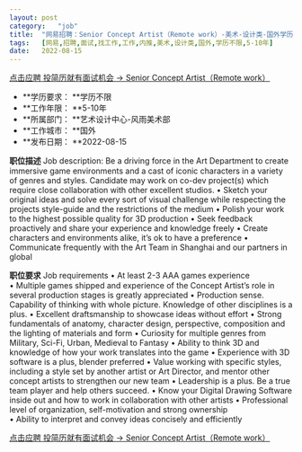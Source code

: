 ```yaml
---
layout:	post
category:	"job"
title:	"网易招聘：Senior Concept Artist（Remote work）-美术-设计类-国外学历不限5-10年"
tags:	[网易,招聘,面试,找工作,工作,内推,美术,设计类,国外,学历不限,5-10年]
date:	2022-08-15
---
```


[点击应聘 投简历就有面试机会 -> Senior Concept Artist（Remote work）](http://mobile.bole.netease.com/bole/boleDetail?id=40552&employeeId=346f03c3cda5f04c&key=all)



- **学历要求： **学历不限
- **工作年限： **5-10年
- **所属部门： **艺术设计中心-风雨美术部
- **工作城市： **国外
- **发布日期： **2022-08-15



**职位描述**
Job description:
Be a driving force in the Art Department to create immersive game environments and a cast of iconic characters in a variety of genres and styles. Candidate may work on co-dev project(s) which require close collaboration with other excellent studios.
• Sketch your original ideas and solve every sort of visual challenge while respecting the projects style-guide and the restrictions of the medium
• Polish your work to the highest possible quality for 3D production
• Seek feedback proactively and share your experience and knowledge freely
• Create characters and environments alike, it’s ok to have a preference
• Communicate frequently with the Art Team in Shanghai and our partners in global





**职位要求**
Job requirements
• At least 2-3 AAA games experience  
• Multiple games shipped and experience of the Concept Artist’s role in several production stages is greatly appreciated
• Production sense. Capability of thinking with whole picture. Knowledge of other disciplines is a plus.
• Excellent draftsmanship to showcase ideas without effort
• Strong fundamentals of anatomy, character design, perspective, composition and the lighting of materials and form
• Curiosity for multiple genres from Military, Sci-Fi, Urban, Medieval to Fantasy
• Ability to think 3D and knowledge of how your work translates into the game
• Experience with 3D software is a plus, blender preferred
• Value working with specific styles, including a style set by another artist or Art Director, and mentor other concept artists to strengthen our new team
• Leadership is a plus. Be a true team player and help others succeed. 
• Know your Digital Drawing Software inside out and how to work in collaboration with other artists
• Professional level of organization, self-motivation and strong ownership  
• Ability to interpret and convey ideas concisely and efficiently




[点击应聘 投简历就有面试机会 -> Senior Concept Artist（Remote work）](http://mobile.bole.netease.com/bole/boleDetail?id=40552&employeeId=346f03c3cda5f04c&key=all)
